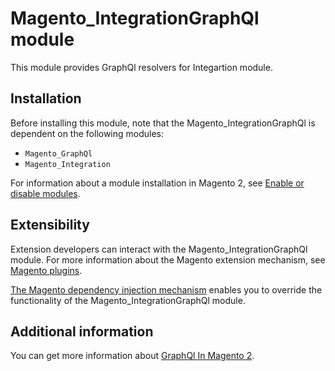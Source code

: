 # Magento_IntegrationGraphQl module

This module provides GraphQl resolvers for Integartion module. 

## Installation

Before installing this module, note that the Magento_IntegrationGraphQl is dependent on the following modules:

- `Magento_GraphQl`
- `Magento_Integration`

For information about a module installation in Magento 2, see [Enable or disable modules](https://experienceleague.adobe.com/docs/commerce-operations/installation-guide/tutorials/manage-modules.html).

## Extensibility

Extension developers can interact with the Magento_IntegrationGraphQl module. For more information about the Magento extension mechanism, see [Magento plugins](https://developer.adobe.com/commerce/php/development/components/plugins/).

[The Magento dependency injection mechanism](https://developer.adobe.com/commerce/php/development/components/dependency-injection/) enables you to override the functionality of the Magento_IntegrationGraphQl module.

## Additional information

You can get more information about [GraphQl In Magento 2](https://developer.adobe.com/commerce/webapi/graphql/).
